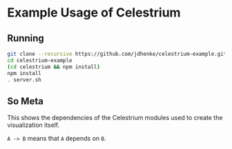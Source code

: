 Example Usage of Celestrium
===========================

## Running

```bash
git clone --recursive https://github.com/jdhenke/celestrium-example.git
cd celestrium-example
(cd celestrium && npm install)
npm install
. server.sh

```

## So Meta

This shows the dependencies of the Celestrium modules used to create the visualization itself.

`A -> B` means that `A` depends on `B`.
